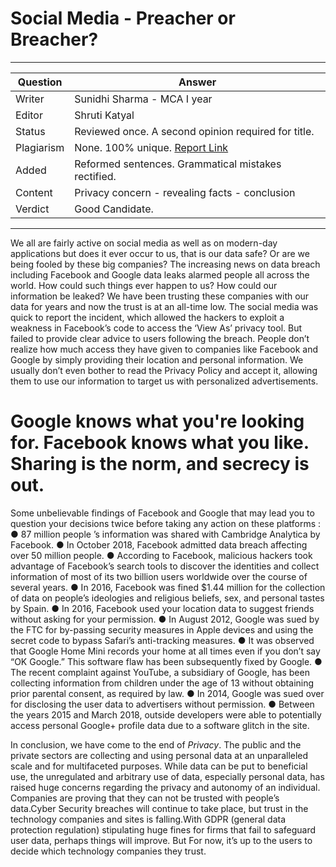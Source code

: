 # Social Media - Preacher or Breacher?
---
Question | Answer |
--- | --- |
Writer | Sunidhi Sharma - MCA I year
Editor | Shruti Katyal
Status |	Reviewed once. A second opinion required for title.
Plagiarism |	None.  100% unique. [Report Link](./plag-reports/plag-social-media-v1.pdf)
Added |  Reformed sentences. Grammatical mistakes rectified.
Content |	Privacy concern - revealing facts - conclusion
Verdict | Good Candidate. 
---

We all are fairly active on social media as well as on modern-day applications but does it ever occur to us, that is our data safe? Or are we being fooled by these big companies?
The increasing news on data breach including Facebook and Google data leaks alarmed people all across the world. How could such things ever happen to us? How could our information be leaked? 
We have been trusting these companies with our data for years and now the trust is at an all-time low.
The social media was quick to report the incident, which allowed the hackers to exploit a weakness in Facebook’s code to access the ‘View As’ privacy tool. But failed to provide clear advice to users following the breach.
People don’t realize how much access they have given to companies like Facebook and Google by simply providing their location and personal information. We usually don’t even bother to read the Privacy Policy and accept it, allowing them to use our information to target us with personalized advertisements.
# Google knows what you're looking for. Facebook knows what you like. Sharing is the norm, and secrecy is out.

Some unbelievable findings of Facebook and Google that may lead you to question your decisions twice before taking any action on these platforms :
●    87 million people ’s information was shared with Cambridge Analytica by Facebook.
●    In October 2018, Facebook admitted data breach affecting over 50 million people.
●    According to Facebook, malicious hackers took advantage of Facebook’s search tools to discover the identities and collect information of most of its two billion users worldwide over the course of several years.
●    In 2016, Facebook was fined $1.44 million for the collection of data on people’s ideologies and religious beliefs, sex, and personal tastes by Spain.
●    In 2016, Facebook used your location data to suggest friends without asking for your permission.
●    In August 2012, Google was sued by the FTC for by-passing security measures in Apple devices and using the secret code to bypass Safari’s anti-tracking measures.
●    It was observed that Google Home Mini records your home at all times even if you don’t say “OK Google.” This software flaw has been subsequently fixed by Google.
●    The recent complaint against YouTube, a subsidiary of Google, has been collecting information from children under the age of 13 without obtaining prior parental consent, as required by law.
●    In 2014, Google was sued over for disclosing the user data to advertisers without permission.
●    Between the years 2015 and March 2018, outside developers were able to potentially access personal Google+ profile data due to a software glitch in the site.


In conclusion, we have come to the end of *Privacy*. The public and the private sectors are collecting and using personal data at an unparalleled scale and for multifaceted purposes. While data can be put to beneficial use, the unregulated and arbitrary use of data, especially personal data, has raised huge concerns regarding the privacy and autonomy of an individual.
Companies are proving that they can not be trusted with people’s data.Cyber Security breaches will continue to take place, but trust in the technology companies and sites is falling.With GDPR (general data protection regulation)  stipulating huge fines for firms that fail to safeguard user data, perhaps things will improve. But For now, it’s up to the users to decide which technology companies they trust.
